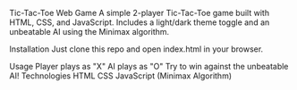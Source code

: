 Tic-Tac-Toe Web Game
A simple 2-player Tic-Tac-Toe game built with HTML, CSS, and JavaScript. Includes a light/dark theme toggle and an unbeatable AI using the Minimax algorithm.

Installation
Just clone this repo and open index.html in your browser.

Usage
Player plays as "X"
AI plays as "O"
Try to win against the unbeatable AI!
Technologies
HTML
CSS
JavaScript (Minimax Algorithm)
